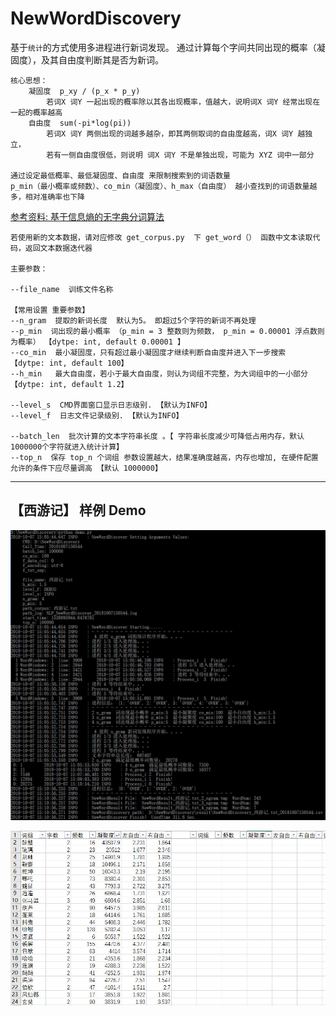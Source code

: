 
NewWordDiscovery
===========================
基于`统计`的方式使用多进程进行新词发现。 通过计算每个字间共同出现的概率（凝固度），及其自由度判断其是否为新词。

    核心思想：
        凝固度  p_xy / (p_x * p_y)
            若词X 词Y 一起出现的概率除以其各出现概率，值越大，说明词X 词Y 经常出现在一起的概率越高
        自由度  sum(-pi*log(pi))
            若词X 词Y 两侧出现的词越多越杂，即其两侧取词的自由度越高，词X 词Y 越独立，
            若有一侧自由度很低，则说明 词X 词Y 不是单独出现，可能为 XYZ 词中一部分

    通过设定最低概率、最低凝固度、自由度 来限制搜索到的词语数量
    p_min（最小概率或频数）、co_min（凝固度）、h_max（自由度） 越小查找到的词语数量越多，相对准确率也下降

[参考资料: 基于信息熵的无字典分词算法](http://www.cnblogs.com/bigdatafly/p/5014597.html)

    若使用新的文本数据，请对应修改 get_corpus.py  下 get_word（） 函数中文本读取代码，返回文本数据迭代器

    主要参数：

    --file_name  训练文件名称

    【常用设置 重要参数】
    --n_gram  提取的新词长度  默认为5。 即超过5个字符的新词不再处理
    --p_min  词出现的最小概率 （p_min = 3 整数则为频数， p_min = 0.00001 浮点数则为概率） 【dytpe: int, default 0.00001 】
    --co_min  最小凝固度，只有超过最小凝固度才继续判断自由度并进入下一步搜索  【dytpe: int, default 100】
    --h_min   最大自由度，若小于最大自由度，则认为词组不完整，为大词组中的一小部分 【dytpe: int, default 1.2】
    
    --level_s  CMD界面窗口显示日志级别. 【默认为INFO】
    --level_f  日志文件记录级别. 【默认为INFO】

    --batch_len  批次计算的文本字符串长度 。【 字符串长度减少可降低占用内存，默认1000000个字符就进入统计计算】
    --top_n  保存 top_n 个词组 参数设置越大，结果准确度越高，内存也增加, 在硬件配置允许的条件下应尽量调高 【默认 1000000】

-----------------------------------------
## 【西游记】 样例 Demo
![](/_README_img/新词发现运行过程.JPG  '新词发现运行过程.JPG')

![](/_README_img/新词发现运行结果.JPG '新词发现运行结果.JPG')
